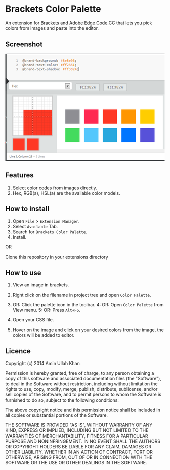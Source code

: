 Brackets Color Palette
======================
An extension for [Brackets](http://brackets.io/) and [Adobe Edge Code CC](http://html.adobe.com/edge/code/) that lets you pick colors from images and paste into the editor.

Screenshot
---------
![Brackets Color Palette](screenshot.png)

Features
--------
1. Select color codes from images directly.
2. Hex, RGB(a), HSL(a) are the available color models.

How to install
--------------
1.	Open `File` > `Extension Manager`.
2.	Select `Available` Tab.
3.	Search for `Brackets Color Palette`.
4.	Install.

OR

Clone this repository in your extensions directory

How to use
----------
1. View an image in brackets.

2. Right click on the filename in project tree and open `Color Palette`.
3. OR: Click the palette icon in the toolbar.
4: OR: Open `Color Palette` from View menu.
5: OR: Press `Alt+F6`.
6. Open your CSS file.
7. Hover on the image and click on your desired colors from the image, the colors will be added to editor.

Licence
-------
Copyright (c) 2014 Amin Ullah Khan

Permission is hereby granted, free of charge, to any person obtaining a
copy of this software and associated documentation files (the "Software"),
to deal in the Software without restriction, including without limitation
the rights to use, copy, modify, merge, publish, distribute, sublicense,
and/or sell copies of the Software, and to permit persons to whom the
Software is furnished to do so, subject to the following conditions:

The above copyright notice and this permission notice shall be included in
all copies or substantial portions of the Software.

THE SOFTWARE IS PROVIDED "AS IS", WITHOUT WARRANTY OF ANY KIND, EXPRESS OR
IMPLIED, INCLUDING BUT NOT LIMITED TO THE WARRANTIES OF MERCHANTABILITY,
FITNESS FOR A PARTICULAR PURPOSE AND NONINFRINGEMENT. IN NO EVENT SHALL THE
AUTHORS OR COPYRIGHT HOLDERS BE LIABLE FOR ANY CLAIM, DAMAGES OR OTHER
LIABILITY, WHETHER IN AN ACTION OF CONTRACT, TORT OR OTHERWISE, ARISING
FROM, OUT OF OR IN CONNECTION WITH THE SOFTWARE OR THE USE OR OTHER
DEALINGS IN THE SOFTWARE.
